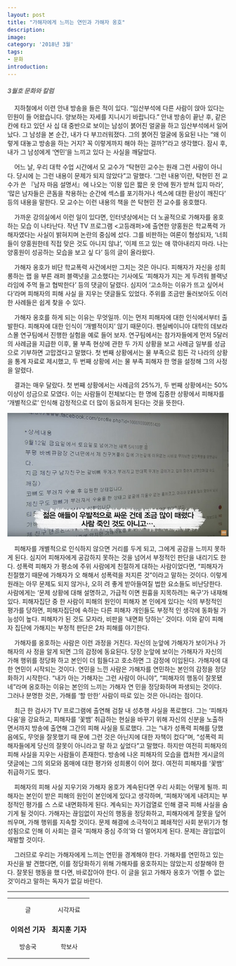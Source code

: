```yaml
---
layout: post
title: "가해자에게 느끼는 연민과 가해자 옹호"
description:
image:
category: '2018년 3월'
tags:
- 문화
introduction:
---
```


<h4 style="color:#686868;"><i>3월호 문화와 칼럼</i></h4>

<!--문화 1-->
&nbsp; &nbsp; 지하철에서 이런 안내 방송을 들은 적이 있다. “임산부석에 다른 사람이 앉아 있다는 민원이 들
어왔습니다. 양보하는 자세를 지니시기 바랍니다.” 안내 방송이 끝난 후, 같은 칸에 타고 있던 사
십 대 중반으로 보이는 남성이 붉어진 얼굴을 하고 임산부석에서 일어났다. 그 남성을 본 순간,
내가 다 부끄러워졌다. 그의 붉어진 얼굴에 동요된 나는 “왜 이렇게 대놓고 방송을 하는 거지?
꼭 이렇게까지 해야 하는 걸까?”라고 생각했다. 잠시 후, 내가 그 남성에게 ‘연민’을 느끼고 있다
는 사실을 깨달았다.

&nbsp; &nbsp; 어느 날, 우리 대학 수업 시간에서 모 교수가 “탁현민 교수는 원래 그런 사람이 아니다. 당시에
는 그런 내용이 문제가 되지 않았다”고 말했다. ‘그런 내용’이란, 탁현민 전 교수가 쓴 『남자 마음
설명서』에 나오는 ‘이왕 입은 짧은 옷 안에 뭔가 받쳐 입지 마라’, ‘많은 남자들은 콘돔을 착용하는 순간에 섹스를 포기하거나 섹스에 대한 환상이 깨진다’ 등의 내용을 말한다. 모 교수는 이런
내용의 책을 쓴 탁현민 전 교수를 옹호했다.

&nbsp; &nbsp; 가까운 강의실에서 이런 일이 있다면, 인터넷상에서는 더 노골적으로 가해자를 옹호하는 모습
이 나타난다. 작년 TV 프로그램 <고등래퍼>에 출연한 양홍원은 학교폭력 가해자였다는 사실이
밝혀지며 논란의 중심에 섰다. 그를 비판하는 여론이 형성되자, ‘너희들이 양홍원한테 직접 맞은
것도 아니지 않냐’, ‘이제 뜨고 있는 애 깎아내리지 마라. 나는 양홍원이 성공하는 모습을 보고 싶
다’ 등의 글이 올라왔다.

&nbsp; &nbsp; 가해자 옹호가 비단 학교폭력 사건에서만 그치는 것은 아니다. 피해자가 자신을 성희롱하는 랩
을 부른 래퍼 블랙넛을 고소했다는 기사에도 ‘피해자가 지는 게 두려워 블랙넛 라임에 주먹 들고
협박한다’ 등의 댓글이 달렸다. 심지어 ‘고소하는 이유가 뜨고 싶어서다’라며 피해자의 피해 사실
을 지우는 댓글들도 있었다. 주위를 조금만 둘러보아도 이러한 사례들은 쉽게 찾을 수 있다.

&nbsp; &nbsp; 가해자 옹호를 하게 되는 이유는 무엇일까. 이는 먼저 피해자에 대한 인식에서부터 출발한다.
피해자에 대한 인식이 ‘개별적이지’ 않기 때문이다. 펜실베이니아 대학의 데보라 스몰 연구팀에서
진행한 실험을 예로 들어 보자. 연구팀에서는 참가자들에게 먼저 5달러의 사례금을 지급한 이후,
물 부족 현상에 관한 두 가지 상황을 보고 사례금 일부를 성금으로 기부하면 고맙겠다고 말했다.
첫 번째 상황에서는 물 부족으로 힘든 각 나라의 상황을 통계 자료로 제시했고, 두 번째 상황에
서는 물 부족 피해자 한 명을 설정해 그의 사정을 알렸다. 

&nbsp; &nbsp; 결과는 매우 달랐다. 첫 번째 상황에서는 사례금의 25%가, 두 번째 상황에서는 
50% 이상이 성금으로 모였다. 이는 사람들이 전체보다는 한 명에 집중한 상황에서 피해자를 
‘개별적으로’ 인식해 감정적으로 더 많이 동요하게 된다는 것을 뜻한다.

![2015년 9월 방영된 MBN 뉴스 화면 갈무리. 부평에서 가해자들이 길을 걷던 피해자들을 집단으로 폭행한 '부평 붇지마 폭행' 사건에서 담당 경찰이 가해자를 옹호하는 모습을 보여주는 장면이다.](/assets/images/2018_3월호/문화1_1.jpg)

&nbsp; &nbsp; 피해자를 개별적으로 인식하지 않으면 거리를 두게 되고, 그에게 공감을 느끼지 못하게 된다.
심지어 피해자에게 공감하지 못하는 것을 넘어서 부정적인 판단을 내리기도 한다. 성폭력 피해자
가 평소에 주위 사람에게 친절하게 대하는 사람이었다면, “피해자가 친절했기 때문에 가해자가 오
해해서 성폭력을 저지른 것”이라고 말하는 것이다. 이렇게 원래는 아무 문제도 되지 않거나, 오히
려 좋게 받아들여질 법한 요소들도 비난당한다. 사람에게는 ‘문제 상황에 대해 설명하고, 가급적
이면 원흉을 지목하려는 욕구’가 내재해 있다. 피해자집단 중 한 사람이 피해의 원인이 피해자 본
인에게 있다는 식의 부정적인 평가를 당하면, 피해자집단에 속하는 다른 피해자 개인들도 부정적
인 생각에 동화될 가능성이 높다. 피해자가 된 것도 모자라, 비판을 ‘내면화 당하는’ 것이다. 이와
같이 피해자 집단에 가해지는 부정적 판단은 2차 피해를 야기한다.

&nbsp; &nbsp; 가해자를 옹호하는 사람은 이런 과정을 거친다. 자신의 눈앞에 가해자가 보이거나 가해자의 사
정을 알게 되면 그의 감정에 동요된다. 당장 눈앞에 보이는 가해자가 자신의 가해 행위를 정당화
하고 본인이 더 힘들다고 호소하면 그 감정에 이입된다. 가해자에 대한 연민이 시작되는 것이다.
연민을 느낀 사람은 가해자를 연민하는 본인의 감정을 정당화하기 시작한다. “내가 아는 가해자는
그런 사람이 아니야”, “피해자의 행동이 잘못됐네”라며 옹호하는 이유는 본인의 느끼는 가해자 연
민을 정당화하며 파생되는 것이다. 그러나 분명한 것은, 가해를 ‘할 만한’ 사람이 따로 있는 것은
아니라는 점이다.


&nbsp; &nbsp; 최근 한 검사가 TV 프로그램에 출연해 검찰 내 성추행 사실을 폭로했다. 그는 ‘피해자다움’을
강요하고, 피해자를 ‘꽃뱀’ 취급하는 현실을 바꾸기 위해 자신의 신분을 노출하면서까지 방송에
출연해 그간의 피해 사실을 토로했다. 그는 “내가 성폭력 피해를 당했음에도, 무엇을 잘못했기 때
문에 그런 것은 아닌지에 대한 자책이 컸다”며, “성폭력 피해자들에게 당신의 잘못이 아니라고 말
하고 싶었다”고 말했다. 하지만 여전히 피해자의 피해 사실을 지우는 사람들이 존재한다. 방송에
나온 피해자의 모습을 캡처한 게시글의 댓글에는 그의 외모와 몸매에 대한 평가와 성희롱이 이어
졌다. 여전히 피해자를 ‘꽃뱀’ 취급하기도 했다.

&nbsp; &nbsp; 피해자의 피해 사실 지우기와 가해자 옹호가 계속된다면 우리 사회는 어떻게 될까. 피해자는
본인이 받은 피해의 원인이 본인에게 있다고 생각하며, ‘피해자’에게 내려지는 부정적인 평가를 스
스로 내면화하게 된다. 계속되는 자기검열로 인해 결국 피해 사실을 숨기게 될 것이다. 가해자는
끊임없이 자신의 행동을 정당화하고, 피해자에게 잘못을 덮어씌우며, 가해 행위를 지속할 것이다.
문제 해결에 소극적이고 폐쇄적인 사회 분위기가 형성됨으로 인해 이 사회는 결국 ‘피해자 중심
주의’와 더 멀어지게 된다. 문제는 끊임없이 재발할 것이다.

&nbsp; &nbsp; 그러므로 우리는 가해자에게 느끼는 연민을 경계해야 한다. 가해자를 연민하고 있는 자신을 발
견했다면, 이를 정당화하기 위해 가해자를 옹호하지는 않았는지 성찰해야 한다. 잘못된 행동을 했
다면, 바로잡아야 한다. 이 글을 읽고 가해자 옹호가 ‘어쩔 수 없는 것’이라고 말하는 독자가 없길
바란다.

<hr/>
<section class="author" itemprop="author">
  <div class="details" itemscope itemtype="http://schema.org/Person">
    <center>
      <table>
        <tr>
          <td>
            <center>
            <p class="def">글</p>
            <h3 class="name">이의선 기자</h3>
            <p class="desc">방송국</p>
            </center>
          </td>
          <td>
            <center>
            <p class="def">시각자료</p>
            <h3 class="name">최지훈 기자</h3>
            <p class="desc">학보사</p>
            </center>
          </td>
        </tr>
      </table>
    </center>
  </div>
</section>
